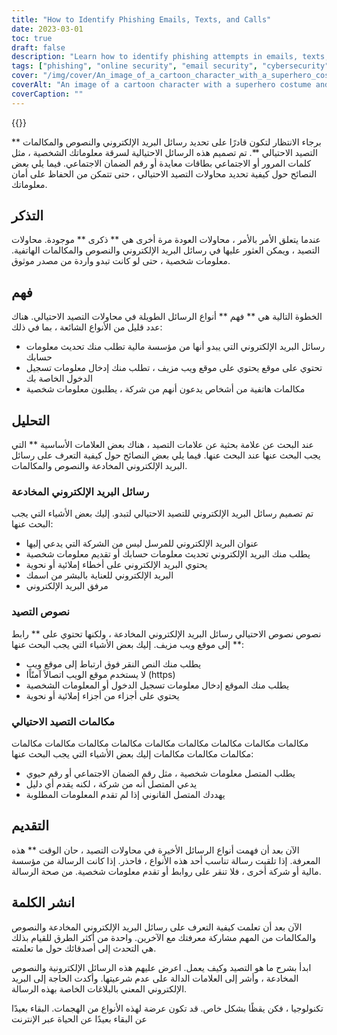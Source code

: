 ```yaml
---
title: "How to Identify Phishing Emails, Texts, and Calls"
date: 2023-03-01
toc: true
draft: false
description: "Learn how to identify phishing attempts in emails, texts, and calls to keep your personal information safe."
tags: ["phishing", "online security", "email security", "cybersecurity", "internet safety", "phishing emails", "phishing texts", "phishing calls", "digital threats", "identity theft", "data protection", "online fraud", "online scams", "online privacy", "online safety tips", "cybercrime", "information security", "password security", "data security", "security awareness"]
cover: "/img/cover/An_image_of_a_cartoon_character_with_a_superhero_costume.png"
coverAlt: "An image of a cartoon character with a superhero costume and a shield blocking a fishing rod with a phishing email on it."
coverCaption: ""
---
```


{{<youtube id = "GVv833KHqZc">}}   برجاء الانتظار لتكون قادرًا على تحديد رسائل البريد الإلكتروني والنصوص والمكالمات ** التصيد الاحتيالي **. تم تصميم هذه الرسائل الاحتيالية لسرقة معلوماتك الشخصية ، مثل كلمات المرور أو الاجتماعي بطاقات معايدة أو رقم الضمان الاجتماعي. فيما يلي بعض النصائح حول كيفية تحديد محاولات التصيد الاحتيالي ، حتى تتمكن من الحفاظ على أمان معلوماتك.  ## التذكر  عندما يتعلق الأمر بالأمر ، محاولات العودة مرة أخرى هي ** ذكرى ** موجودة. محاولات التصيد ، ويمكن العثور عليها في رسائل البريد الإلكتروني والنصوص والمكالمات الهاتفية. معلومات شخصية ، حتى لو كانت تبدو واردة من مصدر موثوق.  ## فهم  الخطوة التالية هي ** فهم ** أنواع الرسائل الطويلة في محاولات التصيد الاحتيالي. هناك عدد قليل من الأنواع الشائعة ، بما في ذلك:  - رسائل البريد الإلكتروني التي يبدو أنها من مؤسسة مالية تطلب منك تحديث معلومات حسابك - تحتوي على موقع يحتوي على موقع ويب مزيف ، تطلب منك إدخال معلومات تسجيل الدخول الخاصة بك - مكالمات هاتفية من أشخاص يدعون أنهم من شركة ، يطلبون معلومات شخصية  ## التحليل  عند البحث عن علامة بحثية عن علامات التصيد ، هناك بعض العلامات الأساسية ** التي يجب البحث عنها عند البحث عنها. فيما يلي بعض النصائح حول كيفية التعرف على رسائل البريد الإلكتروني المخادعة والنصوص والمكالمات.  ### رسائل البريد الإلكتروني المخادعة  تم تصميم رسائل البريد الإلكتروني للتصيد الاحتيالي لتبدو. إليك بعض الأشياء التي يجب البحث عنها:  - عنوان البريد الإلكتروني للمرسل ليس من الشركة التي يدعي إليها - يطلب منك البريد الإلكتروني تحديث معلومات حسابك أو تقديم معلومات شخصية - يحتوي البريد الإلكتروني على أخطاء إملائية أو نحوية - البريد الإلكتروني للعناية بالبشر من اسمك - مرفق البريد الإلكتروني  ### نصوص التصيد  نصوص نصوص الاحتيالي رسائل البريد الإلكتروني المخادعة ، ولكنها تحتوي على ** رابط ** إلى موقع ويب مزيف. إليك بعض الأشياء التي يجب البحث عنها:  - يطلب منك النص النقر فوق ارتباط إلى موقع ويب - لا يستخدم موقع الويب اتصالاً آمنًاًا (https) - يطلب منك الموقع إدخال معلومات تسجيل الدخول أو المعلومات الشخصية - يحتوي على أجزاء من أجزاء إملائية أو نحوية  ### مكالمات التصيد الاحتيالي  مكالمات مكالمات مكالمات مكالمات مكالمات مكالمات مكالمات مكالمات مكالمات مكالمات مكالمات مكالمات إليك بعض الأشياء التي يجب البحث عنها:  - يطلب المتصل معلومات شخصية ، مثل رقم الضمان الاجتماعي أو رقم حيوي - يدعي المتصل أنه من شركة ، لكنه يقدم أي دليل - يهددك المتصل القانوني إذا لم تقدم المعلومات المطلوبة  ## التقديم  الآن بعد أن فهمت أنواع الرسائل الأخيرة في محاولات التصيد ، حان الوقت ** هذه المعرفة. إذا تلقيت رسالة تناسب أحد هذه الأنواع ، فاحذر. إذا كانت الرسالة من مؤسسة مالية أو شركة أخرى ، فلا تنقر على روابط أو تقدم معلومات شخصية. من صحة الرسالة.  ## انشر الكلمة  الآن بعد أن تعلمت كيفية التعرف على رسائل البريد الإلكتروني المخادعة والنصوص والمكالمات من المهم مشاركة معرفتك مع الآخرين. واحدة من أكثر الطرق للقيام بذلك هي التحدث إلى أصدقائك حول ما تعلمته.  ابدأ بشرح ما هو التصيد وكيف يعمل. اعرض عليهم هذه الرسائل الإلكترونية والنصوص المخادعة ، وأشر إلى العلامات الدالة على عدم شرعيتها. وأكدت الحاجة إلى البريد الإلكتروني المعني بالبلاغات الخاصة بهذه الرسالة.  تكنولوجيا ، فكن يقظًا بشكل خاص. قد تكون عرضة لهذه الأنواع من الهجمات. البقاء بعيدًا عن البقاء بعيدًا عن الحياة عبر الإنترنت